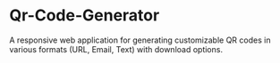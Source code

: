 # Qr-Code-Generator
A responsive web application for generating customizable QR codes in various formats (URL, Email, Text) with download options.
